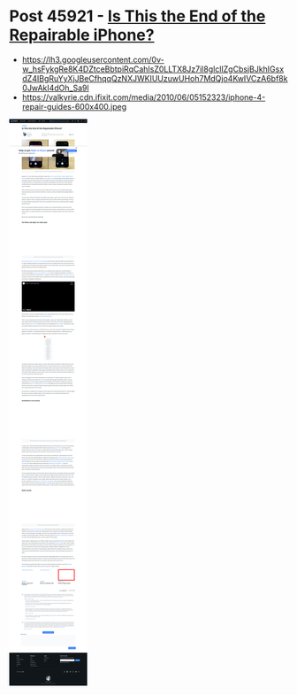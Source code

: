 # Post 45921 - [Is This the End of the Repairable iPhone?](https://www.ifixit.com/News/45921/is-this-the-end-of-the-repairable-iphone)

- https://lh3.googleusercontent.com/0v-w_hsFykgRe8K4DZtceBbtpiRqCahIsZ0LLTX8Jz7il8glclIZgCbsjBJkhIGsxdZ4IBgRuYyXjJBeCfhqqQzNXJWKIUUzuwUHoh7MdQjo4KwIVCzA6bf8k0JwAkI4dOh_Sa9l
- https://valkyrie.cdn.ifixit.com/media/2010/06/05152323/iphone-4-repair-guides-600x400.jpeg

![screencap](screenshots/972ffa25-bc65-4bdb-abe1-8997341a1c0c.png)
